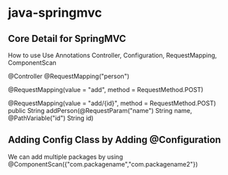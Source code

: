 # java-springmvc

## Core Detail for SpringMVC


How to use Use Annotations
Controller, Configuration, RequestMapping, ComponentScan

@Controller
@RequestMapping("person")

@RequestMapping(value = "add", method = RequestMethod.POST)

@RequestMapping(value = "add/{id}", method = RequestMethod.POST)
public String addPerson(@RequestParam("name") String name, @PathVariable("id") String id) 

## Adding Config Class by Adding @Configuration

We can add multiple packages by using @ComponentScan({"com.packagename","com.packagename2"})


